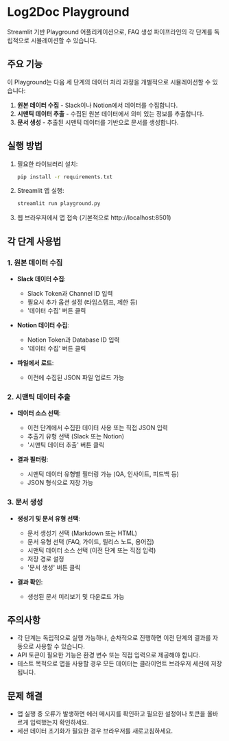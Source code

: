 # Log2Doc Playground

Streamlit 기반 Playground 어플리케이션으로, FAQ 생성 파이프라인의 각 단계를 독립적으로 시뮬레이션할 수 있습니다.

## 주요 기능

이 Playground는 다음 세 단계의 데이터 처리 과정을 개별적으로 시뮬레이션할 수 있습니다:

1. **원본 데이터 수집** - Slack이나 Notion에서 데이터를 수집합니다.
2. **시맨틱 데이터 추출** - 수집된 원본 데이터에서 의미 있는 정보를 추출합니다.
3. **문서 생성** - 추출된 시맨틱 데이터를 기반으로 문서를 생성합니다.

## 실행 방법

1. 필요한 라이브러리 설치:
   ```bash
   pip install -r requirements.txt
   ```

2. Streamlit 앱 실행:
   ```bash
   streamlit run playground.py
   ```

3. 웹 브라우저에서 앱 접속 (기본적으로 http://localhost:8501)

## 각 단계 사용법

### 1. 원본 데이터 수집

- **Slack 데이터 수집**:
  - Slack Token과 Channel ID 입력
  - 필요시 추가 옵션 설정 (타임스탬프, 제한 등)
  - '데이터 수집' 버튼 클릭

- **Notion 데이터 수집**:
  - Notion Token과 Database ID 입력
  - '데이터 수집' 버튼 클릭

- **파일에서 로드**:
  - 이전에 수집된 JSON 파일 업로드 가능

### 2. 시맨틱 데이터 추출

- **데이터 소스 선택**:
  - 이전 단계에서 수집한 데이터 사용 또는 직접 JSON 입력
  - 추출기 유형 선택 (Slack 또는 Notion)
  - '시맨틱 데이터 추출' 버튼 클릭

- **결과 필터링**:
  - 시맨틱 데이터 유형별 필터링 가능 (QA, 인사이트, 피드백 등)
  - JSON 형식으로 저장 가능

### 3. 문서 생성

- **생성기 및 문서 유형 선택**:
  - 문서 생성기 선택 (Markdown 또는 HTML)
  - 문서 유형 선택 (FAQ, 가이드, 릴리스 노트, 용어집)
  - 시맨틱 데이터 소스 선택 (이전 단계 또는 직접 입력)
  - 저장 경로 설정
  - '문서 생성' 버튼 클릭

- **결과 확인**:
  - 생성된 문서 미리보기 및 다운로드 가능

## 주의사항

- 각 단계는 독립적으로 실행 가능하나, 순차적으로 진행하면 이전 단계의 결과를 자동으로 사용할 수 있습니다.
- API 토큰이 필요한 기능은 환경 변수 또는 직접 입력으로 제공해야 합니다.
- 테스트 목적으로 앱을 사용할 경우 모든 데이터는 클라이언트 브라우저 세션에 저장됩니다.

## 문제 해결

- 앱 실행 중 오류가 발생하면 에러 메시지를 확인하고 필요한 설정이나 토큰을 올바르게 입력했는지 확인하세요.
- 세션 데이터 초기화가 필요한 경우 브라우저를 새로고침하세요. 